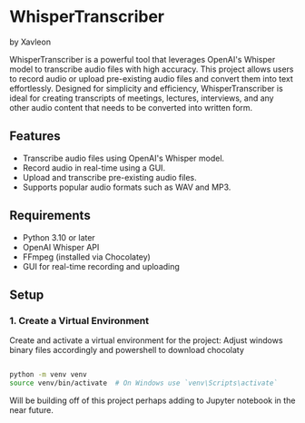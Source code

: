 # WhisperTranscriber
by Xavleon

WhisperTranscriber is a powerful tool that leverages OpenAI's Whisper model to transcribe audio files with high accuracy. This project allows users to record audio or upload pre-existing audio files and convert them into text effortlessly. Designed for simplicity and efficiency, WhisperTranscriber is ideal for creating transcripts of meetings, lectures, interviews, and any other audio content that needs to be converted into written form.

## Features
- Transcribe audio files using OpenAI's Whisper model.
- Record audio in real-time using a GUI.
- Upload and transcribe pre-existing audio files.
- Supports popular audio formats such as WAV and MP3.

## Requirements
- Python 3.10 or later
- OpenAI Whisper API
- FFmpeg (installed via Chocolatey)
- GUI for real-time recording and uploading

## Setup

### 1. Create a Virtual Environment
Create and activate a virtual environment for the project:
Adjust windows binary files accordingly and powershell to download chocolaty
```bash

python -m venv venv
source venv/bin/activate  # On Windows use `venv\Scripts\activate`
```
Will be building off of this project perhaps adding to Jupyter notebook in the near future. 
